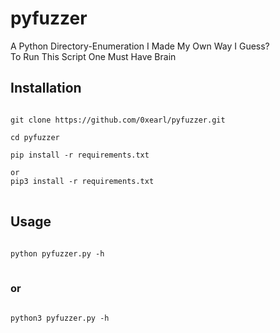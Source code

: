 # pyfuzzer
A Python Directory-Enumeration I Made My Own Way I Guess?<br>
To Run This Script One Must Have Brain<br>
## Installation<br>
<pre>
<code>
git clone https://github.com/0xearl/pyfuzzer.git<br>
cd pyfuzzer<br>
pip install -r requirements.txt<br>
or
pip3 install -r requirements.txt
</code>
</pre>
## Usage<br>
<pre>
<code>
python pyfuzzer.py -h
</code>
</pre>
### or
<pre>
<code>
python3 pyfuzzer.py -h
</code>
</pre>
